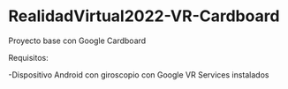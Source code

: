 # RealidadVirtual2022-VR-Cardboard
Proyecto base con Google Cardboard


Requisitos:

-Dispositivo Android con giroscopio con Google VR Services instalados

